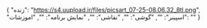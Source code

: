 {
  "زنده": "https://s4.uupload.ir/files/picsart_07-25-08.06.32_8tl.png",
  "اسپینر": "",
  "گوشی": "",
  "نقاشی": "",
  "نمایش برنامه": "",
  "اموزشات": ""
}

